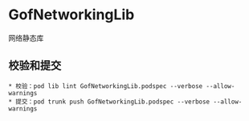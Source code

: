 # GofNetworkingLib
网络静态库

## 校验和提交
    * 校验：pod lib lint GofNetworkingLib.podspec --verbose --allow-warnings
    * 提交：pod trunk push GofNetworkingLib.podspec --verbose --allow-warnings
